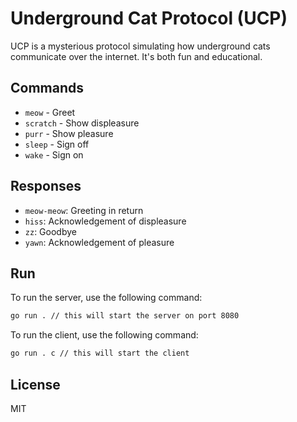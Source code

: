 # Underground Cat Protocol (UCP)

UCP is a mysterious protocol simulating how underground cats communicate over the internet. It's both fun and educational.

## Commands

- `meow` - Greet
- `scratch` - Show displeasure
- `purr` - Show pleasure
- `sleep` - Sign off
- `wake` - Sign on

## Responses
- `meow-meow`: Greeting in return
- `hiss`: Acknowledgement of displeasure
- `zz`: Goodbye
- `yawn`: Acknowledgement of pleasure

## Run

To run the server, use the following command:

```bash
go run . // this will start the server on port 8080
```

To run the client, use the following command:

```bash
go run . c // this will start the client
```

## License
MIT